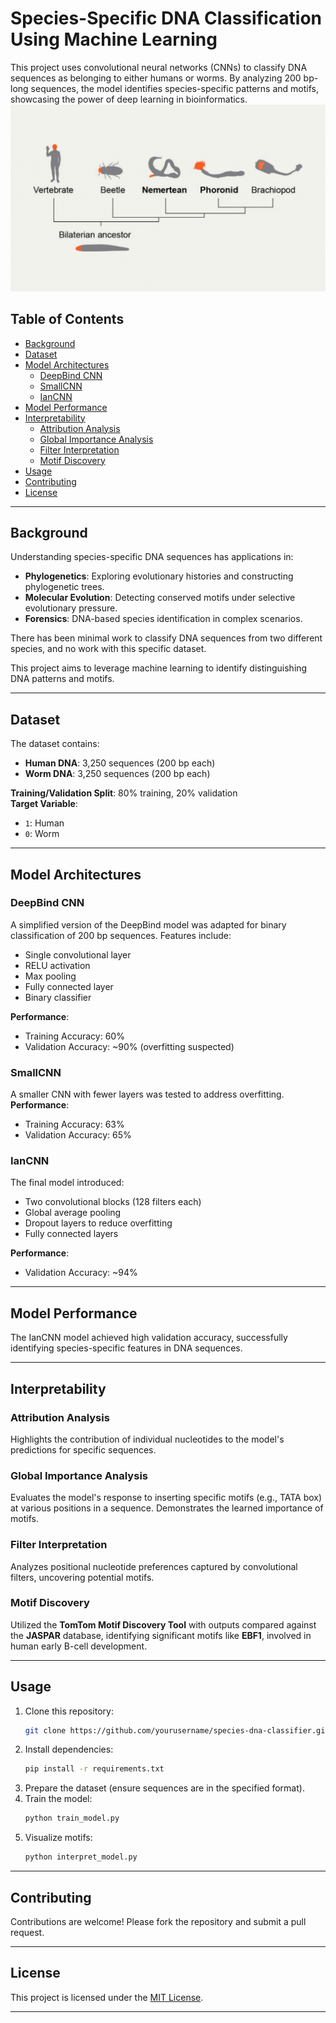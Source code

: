 
# Species-Specific DNA Classification Using Machine Learning

This project uses convolutional neural networks (CNNs) to classify DNA sequences as belonging to either humans or worms. By analyzing 200 bp-long sequences, the model identifies species-specific patterns and motifs, showcasing the power of deep learning in bioinformatics.
![Worm](images/worm-genome-OIST-358osv2f3ljc3zw1a0pi4g.png)


## Table of Contents
- [Background](#background)
- [Dataset](#dataset)
- [Model Architectures](#model-architectures)
  - [DeepBind CNN](#deepbind-cnn)
  - [SmallCNN](#smallcnn)
  - [IanCNN](#iancnn)
- [Model Performance](#model-performance)
- [Interpretability](#interpretability)
  - [Attribution Analysis](#attribution-analysis)
  - [Global Importance Analysis](#global-importance-analysis)
  - [Filter Interpretation](#filter-interpretation)
  - [Motif Discovery](#motif-discovery)
- [Usage](#usage)
- [Contributing](#contributing)
- [License](#license)

---

## Background
Understanding species-specific DNA sequences has applications in:
- **Phylogenetics**: Exploring evolutionary histories and constructing phylogenetic trees.
- **Molecular Evolution**: Detecting conserved motifs under selective evolutionary pressure.
- **Forensics**: DNA-based species identification in complex scenarios.

There has been minimal work to classify DNA sequences from two different species, and no work with this specific dataset. 

This project aims to leverage machine learning to identify distinguishing DNA patterns and motifs.

---

## Dataset
The dataset contains:
- **Human DNA**: 3,250 sequences (200 bp each)
- **Worm DNA**: 3,250 sequences (200 bp each)

**Training/Validation Split**: 80% training, 20% validation  
**Target Variable**:  
- `1`: Human  
- `0`: Worm  

---

## Model Architectures

### DeepBind CNN
A simplified version of the DeepBind model was adapted for binary classification of 200 bp sequences. Features include:
- Single convolutional layer
- RELU activation
- Max pooling
- Fully connected layer
- Binary classifier

**Performance**:  
- Training Accuracy: 60%  
- Validation Accuracy: ~90% (overfitting suspected)

### SmallCNN
A smaller CNN with fewer layers was tested to address overfitting.  
**Performance**:  
- Training Accuracy: 63%  
- Validation Accuracy: 65%  

### IanCNN
The final model introduced:
- Two convolutional blocks (128 filters each)
- Global average pooling
- Dropout layers to reduce overfitting
- Fully connected layers

**Performance**:  
- Validation Accuracy: ~94%  

---

## Model Performance
The IanCNN model achieved high validation accuracy, successfully identifying species-specific features in DNA sequences.

---

## Interpretability

### Attribution Analysis
Highlights the contribution of individual nucleotides to the model's predictions for specific sequences.

### Global Importance Analysis
Evaluates the model's response to inserting specific motifs (e.g., TATA box) at various positions in a sequence. Demonstrates the learned importance of motifs.

### Filter Interpretation
Analyzes positional nucleotide preferences captured by convolutional filters, uncovering potential motifs.

### Motif Discovery
Utilized the **TomTom Motif Discovery Tool** with outputs compared against the **JASPAR** database, identifying significant motifs like **EBF1**, involved in human early B-cell development.

---

## Usage
1. Clone this repository:  
   ```bash
   git clone https://github.com/yourusername/species-dna-classifier.git
   ```
2. Install dependencies:  
   ```bash
   pip install -r requirements.txt
   ```
3. Prepare the dataset (ensure sequences are in the specified format).
4. Train the model:  
   ```bash
   python train_model.py
   ```
5. Visualize motifs:  
   ```bash
   python interpret_model.py
   ```

---

## Contributing
Contributions are welcome! Please fork the repository and submit a pull request.

---

## License
This project is licensed under the [MIT License](LICENSE).

---
